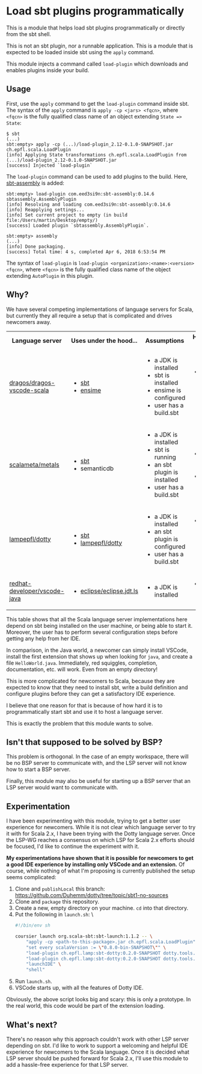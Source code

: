 # Load sbt plugins programmatically 

This is a module that helps load sbt plugins programmatically or directly from the sbt shell.

This is not an sbt plugin, nor a runnable application. This is a module that is expected to be
loaded inside sbt using the `apply` command.

This module injects a command called `load-plugin` which downloads and enables plugins inside your
build.

## Usage

First, use the `apply` command to get the `load-plugin` command inside sbt. The syntax of the
`apply` command is `apply -cp <jars> <fqcn>`, where `<fqcn>` is the fully qualified class name of an
object extending `State => State`:

```
$ sbt
(...)
sbt:empty> apply -cp (...)/load-plugin_2.12-0.1.0-SNAPSHOT.jar ch.epfl.scala.LoadPlugin
[info] Applying State transformations ch.epfl.scala.LoadPlugin from (...)/load-plugin_2.12-0.1.0-SNAPSHOT.jar
[success] Injected `load-plugin`
```

The `load-plugin` command can be used to add plugins to the build. Here, [sbt-assembly] is
added:

```
sbt:empty> load-plugin com.eed3si9n:sbt-assembly:0.14.6 sbtassembly.AssemblyPlugin
[info] Resolving and loading com.eed3si9n:sbt-assembly:0.14.6
[info] Reapplying settings...
[info] Set current project to empty (in build file:/Users/martin/Desktop/empty/)
[success] Loaded plugin `sbtassembly.AssemblyPlugin`.

sbt:empty> assembly
(...)
[info] Done packaging.
[success] Total time: 4 s, completed Apr 6, 2018 6:53:54 PM
```

The syntax of `load-plugin` is `load-plugin <organization>:<name>:<version> <fqcn>`, where `<fqcn>`
is the fully qualified class name of the object extending `AutoPlugin` in this plugin.

## Why?

We have several competing implementations of language servers for Scala, but currently they all
require a setup that is complicated and drives newcomers away.

<table>
  <tr>
    <th>Language server</th>
    <th>Uses under the hood...</th>
    <th>Assumptions</th>
    <th>How does it start?</th>
  </tr>
  <tr>
    <td><a href="https://github.com/dragos/dragos-vscode-scala">dragos/dragos-vscode-scala</a></td>
    <td>
      <ul>
        <li><a href="https://github.com/sbt/sbt">sbt</a></li>
        <li><a href="https://github.com/ensime/ensime">ensime</a></li>
      </ul>
    </td>
    <td>
      <ul>
        <li>a JDK is installed</li>
        <li>sbt is installed</li>
        <li>ensime is configured</li>
        <li>user has a build.sbt</li>
      </ul>
    </td>
    <td>
      <ul>
        <li>starts sbt process, assuming it's on <code>$PATH</code></li>
      </ul>
    </td>
  </tr>
  <tr>
    <td><a href="https://github.com/scalameta/metals">scalameta/metals</a></td>
    <td>
      <ul>
        <li><a href="https://github.com/sbt/sbt">sbt</a></li>
        <li>semanticdb</li>
      </ul>
    </td>
    <td>
      <ul>
        <li>a JDK is installed</li>
        <li>sbt is running</li>
        <li>an sbt plugin is installed</li>
        <li>user has a build.sbt</li>
      </ul>
    </td>
    <td>
      <ul>
        <li>starts a new Java process<li>
      </ul>
    </td>
  </tr>
  <tr>
    <td><a href="https://github.com/lampepfl/dotty">lampepfl/dotty</a></td>
    <td>
      <ul>
        <li><a href="https://github.com/sbt/sbt">sbt</a></li>
        <li><a href="https://github.com/lampepfl/dotty">lampepfl/dotty</a></li>
      </ul>
    </td>
    <td>
      <ul>
        <li>a JDK is installed</li>
        <li>an sbt plugin is configured</li>
        <li>user has a build.sbt</li>
      </ul>
    </td>
    <td>
      <ul>
        <li>start the server and your editor directly from sbt</li>
      </ul>
    </td>
  </tr>
  <tr>
    <td><a href="https://github.com/redhat-developer/vscode-java">redhat-developer/vscode-java</a></td>
    <td>
      <ul>
        <li><a href="https://github.com/eclipse/eclipse.jdt.ls">eclipse/eclipse.jdt.ls</a></li>
      </ul>
    </td>
    <td>
      <ul>
        <li>a JDK is installed</li>
      <ul>
    </td>
    <td>
      <ul>
        <li>just open up a java file</li>
      </ul>
    </td>
  </tr>
</table>

This table shows that all the Scala language server implementations here depend on sbt being
installed on the user machine, or being able to start it. Moreover, the user has to perform several
configuration steps before getting any help from her IDE.

In comparison, in the Java world, a newcomer can simply install VSCode, install the first extension
that shows up when looking for `java`, and create a file `HelloWorld.java`. Immediately, red
squiggles, completion, documentation, etc. will work. Even from an empty directory!

This is more complicated for newcomers to Scala, because they are expected to know that they need to
install sbt, write a build definition and configure plugins before they can get a satisfactory IDE
experience.

I believe that one reason for that is because of how hard it is to programmatically start sbt and
use it to host a language server.

This is exactly the problem that this module wants to solve.

## Isn't that supposed to be solved by BSP?

This problem is orthogonal. In the case of an empty workspace, there will be no BSP server to
communicate with, and the LSP server will not know how to start a BSP server.

Finally, this module may also be useful for starting up a BSP server that an LSP server would want
to communicate with.

## Experimentation

I have been experimenting with this module, trying to get a better user experience for newcomers.
While it is not clear which language server to try it with for Scala 2.x, I have been trying with
the Dotty language server. Once the LSP-WG reaches a consensus on which LSP for Scala 2.x efforts
should be focused, I'd like to continue the experiment with it.

**My experimentations have shown that it is possible for newcomers to get a good IDE experience by
installing only VSCode and an extension.** Of course, while nothing of what I'm proposing is
currently published the setup seems complicated:

 1. Clone and `publishLocal` this branch: https://github.com/Duhemm/dotty/tree/topic/sbt1-no-sources
 1. Clone and `package` this repository.
 1. Create a new, empty directory on your machine. `cd` into that directory.
 1. Put the following in `launch.sh`: \\
    ```sh
    #!/bin/env sh
    
    coursier launch org.scala-sbt:sbt-launch:1.1.2 -- \
        "apply -cp <path-to-this-package>.jar ch.epfl.scala.LoadPlugin" \
        "set every scalaVersion := \"0.8.0-bin-SNAPSHOT\"" \
        "load-plugin ch.epfl.lamp:sbt-dotty:0.2.0-SNAPSHOT dotty.tools.sbtplugin.DottyPlugin" \
        "load-plugin ch.epfl.lamp:sbt-dotty:0.2.0-SNAPSHOT dotty.tools.sbtplugin.DottyIDEPlugin" \
        "launchIDE" \
        "shell"
    ```
 1. Run `launch.sh`.
 1. VSCode starts up, with all the features of Dotty IDE.

Obviously, the above script looks big and scary: this is only a prototype. In the real world, this
code would be part of the extension loading.

## What's next?

There's no reason why this approach couldn't work with other LSP server depending on sbt. I'd like
to work to support a welcoming and helpful IDE experience for newcomers to the Scala language. Once
it is decided what LSP server should be pushed forward for Scala 2.x, I'll use this module to add a
hassle-free experience for that LSP server.

[sbt-assembly]: https://github.com/sbt/sbt-assembly
